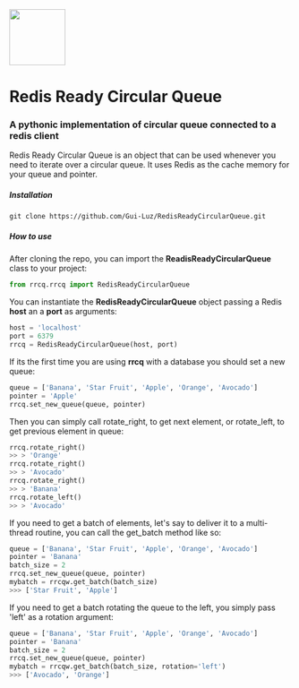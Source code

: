<img src="https://pbs.twimg.com/profile_images/1427657682626961410/aJp7nOdu_400x400.jpg" width="100" height="100">

# Redis Ready Circular Queue
### A pythonic implementation of circular queue connected to a redis client
Redis Ready Circular Queue is an object that can be used whenever you need to iterate over a circular queue. It uses Redis as the cache memory for your queue and pointer.  
##### Installation
```shell
git clone https://github.com/Gui-Luz/RedisReadyCircularQueue.git
```
##### How to use
After cloning the repo, you can import the **ReadisReadyCircularQueue** class to your project:
```python
from rrcq.rrcq import RedisReadyCircularQueue
```
You can instantiate the **RedisReadyCircularQueue** object passing a Redis **host** an a **port** as arguments:
```python
host = 'localhost'
port = 6379
rrcq = RedisReadyCircularQueue(host, port)
```
If its the first time you are using **rrcq** with a database you should set a new queue:
```python
queue = ['Banana', 'Star Fruit', 'Apple', 'Orange', 'Avocado']
pointer = 'Apple'
rrcq.set_new_queue(queue, pointer)
```
Then you can simply call rotate_right, to get next element, or rotate_left, to get previous element in queue:

```python
rrcq.rotate_right()
>> > 'Orange'
rrcq.rotate_right()
>> > 'Avocado'
rrcq.rotate_right()
>> > 'Banana'
rrcq.rotate_left()
>> > 'Avocado'
```
If you need to get a batch of elements, let's say to deliver it to a multi-thread routine, you can call the get_batch method like so:
```python
queue = ['Banana', 'Star Fruit', 'Apple', 'Orange', 'Avocado']
pointer = 'Banana'
batch_size = 2
rrcq.set_new_queue(queue, pointer)
mybatch = rrcqw.get_batch(batch_size)
>>> ['Star Fruit', 'Apple']
```
If you need to get a batch rotating the queue to the left, you simply pass 'left' as a rotation argument:
```python
queue = ['Banana', 'Star Fruit', 'Apple', 'Orange', 'Avocado']
pointer = 'Banana'
batch_size = 2
rrcq.set_new_queue(queue, pointer)
mybatch = rrcqw.get_batch(batch_size, rotation='left')
>>> ['Avocado', 'Orange']
```